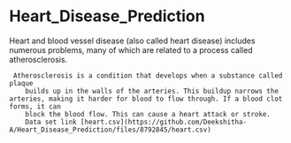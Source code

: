 # Heart_Disease_Prediction
Heart and blood vessel disease (also called heart disease) includes numerous problems,
        many of which are related to a process called atherosclerosis.

     Atherosclerosis is a condition that develops when a substance called plaque
        builds up in the walls of the arteries. This buildup narrows the arteries, making it harder for blood to flow through. If a blood clot forms, it can
        block the blood flow. This can cause a heart attack or stroke.
        Data set link [heart.csv](https://github.com/Deekshitha-A/Heart_Disease_Prediction/files/8792845/heart.csv)
